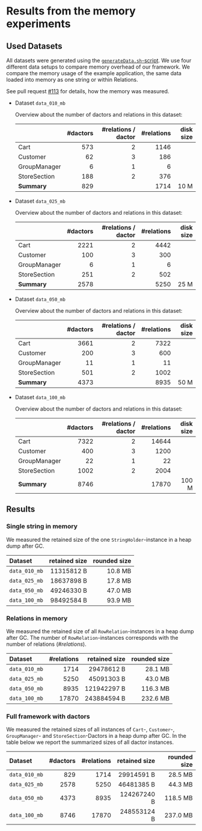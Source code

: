 # Results from the memory experiments

## Used Datasets

All datasets were generated using the [`generateData.sh`-script](../scripts/generateData.sh).
We use four different data setups to compare memory overhead of our framework.
We compare the memory usage of the example application, the same data loaded into memory as one string or within Relations.

See pull request [#113](https://github.com/CodeLionX/actordb/pull/113) for details, how the memory was measured.

- Dataset `data_010_mb`

  Overview about the number of dactors and relations in this dataset:
  
  |              | #dactors | #relations / dactor | #relations | disk size |
  |:-------------|---------:|--------------------:|-----------:|----------:|
  | Cart         |      573 |                   2 |       1146 |           |
  | Customer     |       62 |                   3 |        186 |           |
  | GroupManager |        6 |                   1 |          6 |           |
  | StoreSection |      188 |                   2 |        376 |           |
  | **Summary**  |      829 |                     |       1714 |      10 M |

- Dataset `data_025_mb`

  Overview about the number of dactors and relations in this dataset:
  
  |              | #dactors | #relations / dactor | #relations | disk size |
  |:-------------|---------:|--------------------:|-----------:|----------:|
  | Cart         |     2221 |                   2 |       4442 |           |
  | Customer     |      100 |                   3 |        300 |           |
  | GroupManager |        6 |                   1 |          6 |           |
  | StoreSection |      251 |                   2 |        502 |           |
  | **Summary**  |     2578 |                     |       5250 |      25 M |
  
- Dataset `data_050_mb`

  Overview about the number of dactors and relations in this dataset:
  
  |              | #dactors | #relations / dactor | #relations | disk size |
  |:-------------|---------:|--------------------:|-----------:|----------:|
  | Cart         |     3661 |                   2 |       7322 |           |
  | Customer     |      200 |                   3 |        600 |           |
  | GroupManager |       11 |                   1 |         11 |           |
  | StoreSection |      501 |                   2 |       1002 |           |
  | **Summary**  |     4373 |                     |       8935 |      50 M |

  
- Dataset `data_100_mb`

  Overview about the number of dactors and relations in this dataset:
  
  |              | #dactors | #relations / dactor | #relations | disk size |
  |:-------------|---------:|--------------------:|-----------:|----------:|
  | Cart         |     7322 |                   2 |      14644 |           |
  | Customer     |      400 |                   3 |       1200 |           |
  | GroupManager |       22 |                   1 |         22 |           |
  | StoreSection |     1002 |                   2 |       2004 |           |
  | **Summary**  |     8746 |                     |      17870 |     100 M |

## Results

### Single string in memory

We measured the retained size of the one `StringHolder`-instance in a heap dump after GC.

| Dataset       | retained size | rounded size |
|:--------------|--------------:|-------------:|
| `data_010_mb` |    11315812 B |      10.8 MB |
| `data_025_mb` |    18637898 B |      17.8 MB |
| `data_050_mb` |    49246330 B |      47.0 MB |
| `data_100_mb` |    98492584 B |      93.9 MB |

### Relations in memory

We measured the retained size of all `RowRelation`-instances in a heap dump after GC.
The number of `RowRelation`-instances corresponds with the number of relations (_#relations_).

| Dataset       | #relations | retained size | rounded size |
|:--------------|-----------:|--------------:|-------------:|
| `data_010_mb` |       1714 |    29478612 B |      28.1 MB |
| `data_025_mb` |       5250 |    45091303 B |      43.0 MB |
| `data_050_mb` |       8935 |   121942297 B |     116.3 MB |
| `data_100_mb` |      17870 |   243884594 B |     232.6 MB |

### Full framework with dactors

We measured the retained sizes of all instances of `Cart`-, `Customer`-, `GroupManager`- and `StoreSection`-Dactors in a heap dump after GC.
In the table below we report the summarized sizes of all dactor instances.

| Dataset       | #dactors  | #relations | retained size | rounded size |
|:--------------|----------:|-----------:|--------------:|-------------:|
| `data_010_mb` |       829 |       1714 |    29914591 B |      28.5 MB |
| `data_025_mb` |      2578 |       5250 |    46481385 B |      44.3 MB |
| `data_050_mb` |      4373 |       8935 |   124267240 B |     118.5 MB |
| `data_100_mb` |      8746 |      17870 |   248553124 B |     237.0 MB |
